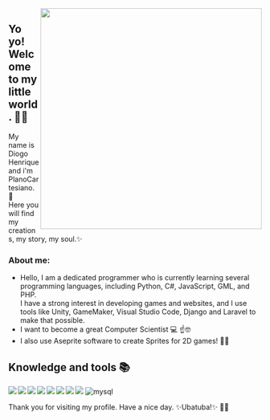 <img align = "right" width = "440" height = "440" src="https://i.pinimg.com/originals/f5/36/01/f53601133f236d1cb167ac19f05a3d60.gif">

## Yo yo! Welcome to my little world. 👋:blush:
My name is Diogo Henrique and i'm PlanoCartesiano. :triangular_ruler:
</br>
Here you will find my creations, my story, my soul.✨
</br>
### About me: 
- Hello, I am a dedicated programmer who is currently learning several programming languages, including Python, C#, JavaScript, GML, and PHP. </br>
I have a strong interest in developing games and websites, and I use tools like Unity, GameMaker, Visual Studio Code, Django and Laravel to make that possible.
- I want to become a great Computer Scientist :computer: :point_up::nerd_face:
- I also use Aseprite software to create Sprites for 2D games! :art::space_invader:

## Knowledge and tools 📚

<img align="left" src="https://img.shields.io/badge/Python-FFD43B?style=flat-square&logo=python&logoColor=blue">
<img align="left" src="https://img.shields.io/badge/C%23-239120?style=flat-square&logo=c-sharp&logoColor=white">
<img align="left" src="https://img.shields.io/badge/JavaScript-323330?style=flat-square&logo=javascript&logoColor=F7DF1E">
<img align="left" src="https://img.shields.io/badge/Laravel-FF2D20?style=flat-square&logo=laravel&logoColor=white">
<img src="https://img.shields.io/badge/Unity-100000?style=flat-square&logo=unity&logoColor=white">
<img align="left" src="https://img.shields.io/badge/VSCode-0078D4?style=flat-square&logo=visual%20studio%20code&logoColor=white">
<img align="left" src="https://img.shields.io/badge/Django-092E20?style=flat-square&logo=django&logoColor=green">
<img align="left" src="https://img.shields.io/badge/Arduino_IDE-00979D?style=flat-square&logo=arduino&logoColor=white">
<img alt="mysql" src="https://img.shields.io/badge/MySQL-005C84?style=flat-square&logo=mysql&logoColor=white">
</br>

Thank you for visiting my profile. Have a nice day. ✨Ubatuba!✨ 👋:nerd_face:
